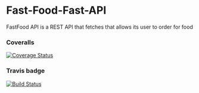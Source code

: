 # Fast-Food-Fast-API 
FastFood API is a REST API that fetches that allows its user to order for food
### Coveralls 
[![Coverage Status](https://coveralls.io/repos/github/kevinene91/Fast-Food-Fast-API/badge.svg?branch=ft-get-all-orders-160235028 )](https://coveralls.io/github/kevinene91/Fast-Food-Fast-API?branch=ft-get-all-orders-160235028 )

### Travis badge 
[![Build Status](https://travis-ci.org/kevinene91/Fast-Food-Fast-API.svg?branch=ft-get-all-orders-160235028)](https://travis-ci.org/kevinene91/Fast-Food-Fast-API)


